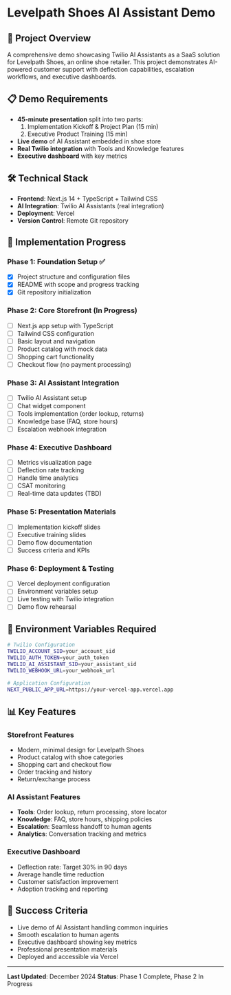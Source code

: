 # Levelpath Shoes AI Assistant Demo

## 🎯 Project Overview
A comprehensive demo showcasing Twilio AI Assistants as a SaaS solution for Levelpath Shoes, an online shoe retailer. This project demonstrates AI-powered customer support with deflection capabilities, escalation workflows, and executive dashboards.

## 📋 Demo Requirements
- **45-minute presentation** split into two parts:
  1. Implementation Kickoff & Project Plan (15 min)
  2. Executive Product Training (15 min)
- **Live demo** of AI Assistant embedded in shoe store
- **Real Twilio integration** with Tools and Knowledge features
- **Executive dashboard** with key metrics

## 🛠️ Technical Stack
- **Frontend**: Next.js 14 + TypeScript + Tailwind CSS
- **AI Integration**: Twilio AI Assistants (real integration)
- **Deployment**: Vercel
- **Version Control**: Remote Git repository

## 🚀 Implementation Progress

### Phase 1: Foundation Setup ✅
- [x] Project structure and configuration files
- [x] README with scope and progress tracking
- [x] Git repository initialization

### Phase 2: Core Storefront (In Progress)
- [ ] Next.js app setup with TypeScript
- [ ] Tailwind CSS configuration
- [ ] Basic layout and navigation
- [ ] Product catalog with mock data
- [ ] Shopping cart functionality
- [ ] Checkout flow (no payment processing)

### Phase 3: AI Assistant Integration
- [ ] Twilio AI Assistant setup
- [ ] Chat widget component
- [ ] Tools implementation (order lookup, returns)
- [ ] Knowledge base (FAQ, store hours)
- [ ] Escalation webhook integration

### Phase 4: Executive Dashboard
- [ ] Metrics visualization page
- [ ] Deflection rate tracking
- [ ] Handle time analytics
- [ ] CSAT monitoring
- [ ] Real-time data updates (TBD)

### Phase 5: Presentation Materials
- [ ] Implementation kickoff slides
- [ ] Executive training slides
- [ ] Demo flow documentation
- [ ] Success criteria and KPIs

### Phase 6: Deployment & Testing
- [ ] Vercel deployment configuration
- [ ] Environment variables setup
- [ ] Live testing with Twilio integration
- [ ] Demo flow rehearsal

## 🔧 Environment Variables Required
```bash
# Twilio Configuration
TWILIO_ACCOUNT_SID=your_account_sid
TWILIO_AUTH_TOKEN=your_auth_token
TWILIO_AI_ASSISTANT_SID=your_assistant_sid
TWILIO_WEBHOOK_URL=your_webhook_url

# Application Configuration
NEXT_PUBLIC_APP_URL=https://your-vercel-app.vercel.app
```

## 📊 Key Features

### Storefront Features
- Modern, minimal design for Levelpath Shoes
- Product catalog with shoe categories
- Shopping cart and checkout flow
- Order tracking and history
- Return/exchange process

### AI Assistant Features
- **Tools**: Order lookup, return processing, store locator
- **Knowledge**: FAQ, store hours, shipping policies
- **Escalation**: Seamless handoff to human agents
- **Analytics**: Conversation tracking and metrics

### Executive Dashboard
- Deflection rate: Target 30% in 90 days
- Average handle time reduction
- Customer satisfaction improvement
- Adoption tracking and reporting

## 🎯 Success Criteria
- Live demo of AI Assistant handling common inquiries
- Smooth escalation to human agents
- Executive dashboard showing key metrics
- Professional presentation materials
- Deployed and accessible via Vercel

---
**Last Updated**: December 2024
**Status**: Phase 1 Complete, Phase 2 In Progress
